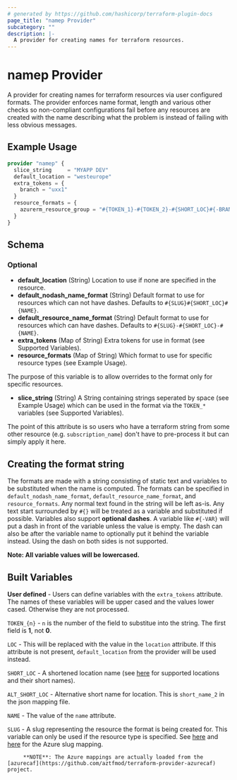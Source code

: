 ```yaml
---
# generated by https://github.com/hashicorp/terraform-plugin-docs
page_title: "namep Provider"
subcategory: ""
description: |-
  A provider for creating names for terraform resources.
---
```


# namep Provider

A provider for creating names for terraform resources via user configured formats.  The provider enforces name format,
length and various other checks so non-compliant configurations fail before any resources are created with the name describing
what the problem is instead of failing with less obvious messages.

## Example Usage

```terraform
provider "namep" {
  slice_string     = "MYAPP DEV"
  default_location = "westeurope"
  extra_tokens = {
    branch = "uxx1"
  }
  resource_formats = {
    azurerm_resource_group = "#{TOKEN_1}-#{TOKEN_2}-#{SHORT_LOC}#{-BRANCH}-#{NAME}"
  }
}
```

<!-- schema generated by tfplugindocs -->
## Schema

### Optional

- **default_location** (String) Location to use if none are specified in the resource.
- **default_nodash_name_format** (String) Default format to use for resources which can not have dashes. Defaults to `#{SLUG}#{SHORT_LOC}#{NAME}`.
- **default_resource_name_format** (String) Default format to use for resources which can have dashes. Defaults to `#{SLUG}-#{SHORT_LOC}-#{NAME}`.
- **extra_tokens** (Map of String) Extra tokens for use in format (see Supported Variables).
- **resource_formats** (Map of String) Which format to use for specific resource types (see Example Usage).

The purpose of this variable is to allow overrides to the format only for specific resources.
- **slice_string** (String) A String containing strings seperated by space (see Example Usage) which can be used in the format via the `TOKEN_*` variables (see Supported Variables).

The point of this attribute is so users who have a terraform string from some other resource (e.g. `subscription_name`) don't have to pre-process it but can simply apply it here.

## Creating the format string

The formats are made with a string consisting of static text and variables to be substituted when the name is computed.  The
formats can be specified in `default_nodash_name_format`, `default_resource_name_format`, and `resource_formats`.  Any normal
text found in the string will be left as-is.  Any text start surrounded by `#{}` will be treated as a variable and substituted
if possible.  Variables also support **optional dashes**. A variable like `#{-VAR}` will put a dash in front of the variable
unless the value is empty.  The dash can also be after the variable name to optionally put it behind the variable instead.
Using the dash on both sides is not supported.

**Note:  All variable values will be lowercased.**

## Built Variables

**User defined** - Users can define variables with the `extra_tokens` attribute.  The names of these variables will be upper cased and the
                   values lower cased.  Otherwise they are not processed.

`TOKEN_{n}` - `n` is the number of the field to substitue into the string.  The first field is **1**, not **0**.

`LOC` - This will be replaced with the value in the `location` attribute.  If this attribute is not present, `default_location` from
        the provider will be used instead.

`SHORT_LOC` - A shortened location name (see [here](https://github.com/jason-johnson/terraform-provider-namep/blob/main/tools/data/locationDefinitions.json) for supported locations and their short names).

`ALT_SHORT_LOC` - Alternative short name for location.  This is `short_name_2` in the json mapping file.

`NAME` - The value of the `name` attribute.

`SLUG` - A slug representing the resource the format is being created for.  This variable can only be used if the resource type is specified.
         See [here](https://github.com/jason-johnson/terraform-provider-namep/blob/main/tools/data/resourceDefinition.json) and
         [here](https://github.com/jason-johnson/terraform-provider-namep/blob/main/tools/data/resourceDefinition_out_of_docs.json) for the Azure slug mapping.

         **NOTE**: The Azure mappings are actually loaded from the [azurecaf](https://github.com/aztfmod/terraform-provider-azurecaf) project.

